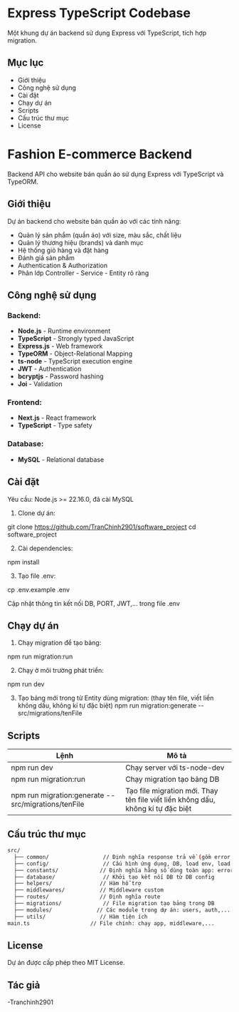 # Express TypeScript Codebase

Một khung dự án backend sử dụng Express với TypeScript, tích hợp migration.

## Mục lục

- Giới thiệu
- Công nghệ sử dụng
- Cài đặt
- Chạy dự án
- Scripts
- Cấu trúc thư mục
- License

# Fashion E-commerce Backend

Backend API cho website bán quần áo sử dụng Express với TypeScript và TypeORM.

## Giới thiệu

Dự án backend cho website bán quần áo với các tính năng:
- Quản lý sản phẩm (quần áo) với size, màu sắc, chất liệu
- Quản lý thương hiệu (brands) và danh mục
- Hệ thống giỏ hàng và đặt hàng  
- Đánh giá sản phẩm
- Authentication & Authorization
- Phân lớp Controller - Service - Entity rõ ràng

## Công nghệ sử dụng

### Backend:
- **Node.js** - Runtime environment
- **TypeScript** - Strongly typed JavaScript
- **Express.js** - Web framework
- **TypeORM** - Object-Relational Mapping
- **ts-node** - TypeScript execution engine
- **JWT** - Authentication
- **bcryptjs** - Password hashing
- **Joi** - Validation

### Frontend:
- **Next.js** - React framework
- **TypeScript** - Type safety

### Database:
- **MySQL** - Relational database

## Cài đặt

Yêu cầu: Node.js >= 22.16.0, đã cài MySQL

1. Clone dự án:

git clone https://github.com/TranChinh2901/software_project
cd software_project

2. Cài dependencies:

npm install

3. Tạo file .env:

cp .env.example .env

Cập nhật thông tin kết nối DB, PORT, JWT,... trong file .env

## Chạy dự án

1. Chạy migration để tạo bảng:

npm run migration:run

2. Chạy ở môi trường phát triển:

npm run dev

3. Tạo bảng mới trong từ Entity dùng migration: (thay tên file, viết liền không dấu, không kí tự đặc biệt)
npm run migration:generate -- src/migrations/tenFile

## Scripts

| Lệnh                                 | Mô tả                                 |
|--------------------------------------|----------------------------------------|
| npm run dev                          | Chạy server với ts-node-dev           |
| npm run migration:run                | Chạy migration tạo bảng DB            |
| npm run migration:generate -- src/migrations/tenFile   | Tạo file migration mới. Thay tên file viết liền không dấu, không kí tự đặc biệt             |

## Cấu trúc thư mục
```bash
src/
  ├── common/                 // Định nghĩa response trả về (gồm error, success)
  ├── config/                 // Cấu hình ứng dụng, DB, load env, load entity dùng cho khởi tạo DB
  ├── constants/             // Định nghĩa hằng số dùng toàn app: error-code, message, status-code,...
  ├── database/               // Khởi tạo kết nối DB từ DB config
  ├── helpers/               // Hàm hỗ trợ
  ├── middlewares/           // Middleware custom
  ├── routes/                // Định nghĩa route
  ├── migrations/             // File migration tạo bảng trong DB
  ├── modules/              // Các module trong dự án: users, auth,...
  ├── utils/                 // Hàm tiện ích
main.ts                   // File chính: chạy app, middleware,...
```

## License

Dự án được cấp phép theo MIT License.

## Tác giả

-Tranchinh2901
